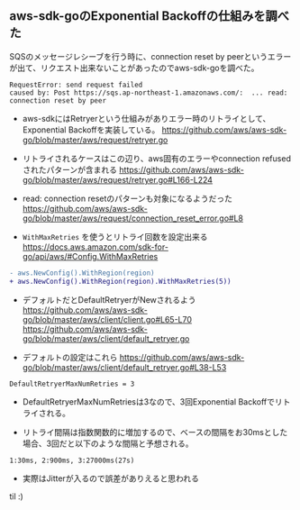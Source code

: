 ## aws-sdk-goのExponential Backoffの仕組みを調べた

SQSのメッセージレシーブを行う時に、connection reset by peerというエラーが出て、リクエスト出来ないことがあったのでaws-sdk-goを調べた。

```
RequestError: send request failed
caused by: Post https://sqs.ap-northeast-1.amazonaws.com/:  ... read: connection reset by peer
```

- aws-sdkにはRetryerという仕組みがありエラー時のリトライとして、Exponential Backoffを実装している。
https://github.com/aws/aws-sdk-go/blob/master/aws/request/retryer.go

- リトライされるケースはこの辺り、aws固有のエラーやconnection refusedされたパターンが含まれる
https://github.com/aws/aws-sdk-go/blob/master/aws/request/retryer.go#L166-L224

- read: connection resetのパターンも対象になるようだった
https://github.com/aws/aws-sdk-go/blob/master/aws/request/connection_reset_error.go#L8


- `WithMaxRetries` を使うとリトライ回数を設定出来る
https://docs.aws.amazon.com/sdk-for-go/api/aws/#Config.WithMaxRetries


```diff
- aws.NewConfig().WithRegion(region)
+ aws.NewConfig().WithRegion(region).WithMaxRetries(5))
```

- デフォルトだとDefaultRetryerがNewされるよう
https://github.com/aws/aws-sdk-go/blob/master/aws/client/client.go#L65-L70
https://github.com/aws/aws-sdk-go/blob/master/aws/client/default_retryer.go

- デフォルトの設定はこれら
https://github.com/aws/aws-sdk-go/blob/master/aws/client/default_retryer.go#L38-L53


```
DefaultRetryerMaxNumRetries = 3
```

- DefaultRetryerMaxNumRetriesは3なので、3回Exponential Backoffでリトライされる。

- リトライ間隔は指数関数的に増加するので、ベースの間隔をお30msとした場合、3回だと以下のような間隔と予想される。

```
1:30ms, 2:900ms, 3:27000ms(27s)
```

- 実際はJitterが入るので誤差がありえると思われる


til :)
